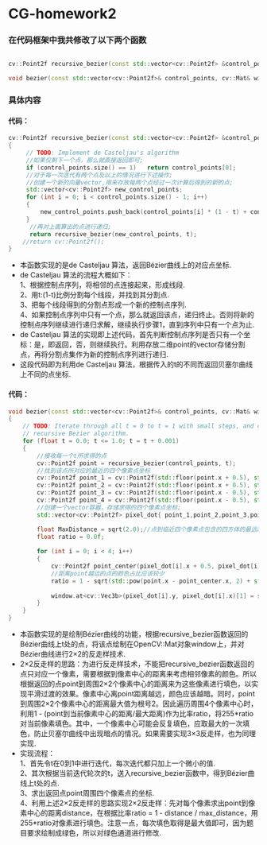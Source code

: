 # CG-homework2

### 在代码框架中我共修改了以下两个函数
```c++

cv::Point2f recursive_bezier(const std::vector<cv::Point2f> &control_points, float t)

void bezier(const std::vector<cv::Point2f>& control_points, cv::Mat& window)

```

### 具体内容

#### 代码：
```C++
cv::Point2f recursive_bezier(const std::vector<cv::Point2f> &control_points, float t) 
{
     // TODO: Implement de Casteljau's algorithm
     //如果仅剩下一个点，那么就直接返回即可;
     if (control_points.size() == 1)   return control_points[0];
     //对于每一次迭代有两个点及以上的情况进行下述操作;
     //创建一个新的向量vector,用来存放每两个点经过一次计算后得到的新的点;
     std::vector<cv::Point2f> new_control_points;
     for (int i = 0; i < control_points.size() - 1; i++)
     { 
         new_control_points.push_back(control_points[i] * (1 - t) + control_points[i + 1] * t);
     }
      //再对上面算出的点进行递归;
      return recursive_bezier(new_control_points, t);
    //return cv::Point2f();
}
```
- 本函数实现的是de Casteljau 算法，返回Bézier曲线上的对应点坐标.<br>
- de Casteljau 算法的流程大概如下：<br>
1、根据控制点序列，将相邻的点连接起来，形成线段.<br>
2、用t:(1-t)比例分割每个线段，并找到其分割点.<br>
3、把每个线段得到的分割点形成一个新的控制点序列.<br>
4、如果控制点序列中只有一个点，那么就返回该点，递归终止。否则将新的控制点序列继续进行递归求解，继续执行步骤1，直到序列中只有一个点为止.<br>
- de Casteljau 算法的实现即上述代码，首先判断控制点序列是否只有一个坐标：是，即返回，否，则继续执行。利用存放二维point的vector存储分割点，再将分割点集作为新的控制点序列进行递归.<br>
- 这段代码即为利用de Casteljau 算法，根据传入的t的不同而返回贝塞尔曲线上不同的点坐标.<br>

#### 代码：
```C++
void bezier(const std::vector<cv::Point2f>& control_points, cv::Mat& window)
{
    // TODO: Iterate through all t = 0 to t = 1 with small steps, and call de Casteljau's 
    // recursive Bezier algorithm.
    for (float t = 0.0; t <= 1.0; t = t + 0.001)
    {
        //接收每一个t所求得的点
        cv::Point2f point = recursive_bezier(control_points, t);
        //找到该点所对应的最近的四个像素点坐标
        cv::Point2f point_1 = cv::Point2f(std::floor(point.x + 0.5), std::floor(point.y + 0.5));
        cv::Point2f point_2 = cv::Point2f(std::floor(point.x + 0.5), std::floor(point.y - 0.5));
        cv::Point2f point_3 = cv::Point2f(std::floor(point.x - 0.5), std::floor(point.y + 0.5));
        cv::Point2f point_4 = cv::Point2f(std::floor(point.x - 0.5), std::floor(point.y - 0.5));
        //创建一个vector容器，存储求得的四个像素点坐标;
        std::vector<cv::Point2f> pixel_dot{ point_1,point_2,point_3,point_4 };

        float MaxDistance = sqrt(2.0);//点到临近四个像素点包含的四方体的最远距离;
        float ratio = 0.0f;
 
        for (int i = 0; i < 4; i++)
        {
            cv::Point2f point_center(pixel_dot[i].x + 0.5, pixel_dot[i].y + 0.5);//记录像素中心点;
            //距离point越远的点的颜色占比应该较少
            ratio = 1 - sqrt(std::pow(point.x - point_center.x, 2) + std::pow(point.y - point_center.y, 2))/ MaxDistance;
            
            window.at<cv::Vec3b>(pixel_dot[i].y, pixel_dot[i].x)[1] = std::fmax(window.at<cv::Vec3b>(pixel_dot[i].y, pixel_dot[i].x)[1],255.f * ratio);
        }
    }
}
```
- 本函数实现的是绘制Bézier曲线的功能，根据recursive_bezier函数返回的Bézier曲线上t处的点，将该点绘制在OpenCV::Mat对象window上，并对Bézier曲线进行2×2的反走样技术.<br>
- 2×2反走样的思路：为进行反走样技术，不能把recursive_bezier函数返回的点只对应一个像素，需要根据到像素中心的距离来考虑相邻像素的颜色。所以根据返回的点point到周围2×2个像素中心的距离来为这些像素进行填色，以实现平滑过渡的效果。像素中心离point距离越远，颜色应该越暗。同时，point到周围2×2个像素中心的距离最大值为根号2。因此遍历周围4个像素中心时，利用1 - (point到当前像素中心的距离/最大距离)作为比率ratio，将255*ratio对当前像素填色。其中，一个像素中心可能会反复填色，应取最大的一次填色，防止贝塞尔曲线中出现暗点的情况。如果需要实现3×3反走样，也为同理实现.
- 实现流程：<br>
1、首先令t在0到1中进行迭代，每次迭代都只加上一个微小的值.<br>
2、其次根据当前迭代轮次的t，送入recursive_bezier函数中，得到Bézier曲线上t处的点.<br>
3、求出返回点point周围四个像素点的坐标.<br>
4、利用上述2×2反走样的思路实现2×2反走样：先对每个像素求出point到像素中心的距离distance，在根据比率ratio = 1 - distance / max_distance，用255*ratio对像素进行填色。注意一点，每次填色取得是最大值即可，因为题目要求绘制成绿色，所以对绿色通道进行修改.



